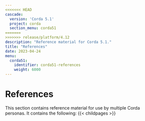 ```yaml
---
<<<<<<< HEAD
cascade:
  version: 'Corda 5.1'
  project: corda
  section_menu: corda51
=======
>>>>>>> release/platform/4.12
description: "Reference material for Corda 5.1."
title: "References"
date: 2023-04-24
menu:
  corda51:
    identifier: corda51-references
    weight: 6000
---
```

# References

This section contains reference material for use by multiple Corda personas. It contains the following:
{{< childpages >}}
